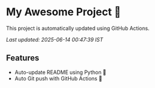 # My Awesome Project 🚀

This project is automatically updated using GitHub Actions.

_Last updated: 2025-06-14 00:47:39 IST_

## Features
- Auto-update README using Python 🐍
- Auto Git push with GitHub Actions 🤖
